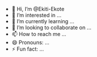 - 👋 Hi, I’m @Ekiti-Ekote
- 👀 I’m interested in ...
- 🌱 I’m currently learning ...
- 💞️ I’m looking to collaborate on ...
- 📫 How to reach me ...
- 😄 Pronouns: ...
- ⚡ Fun fact: ...

<!---
Ekiti-Ekote/Ekiti-Ekote is a ✨ special ✨ repository because its `README.md` (this file) appears on your GitHub profile.
You can click the Preview link to take a look at your changes.
--->
